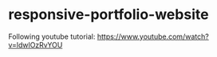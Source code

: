 # responsive-portfolio-website
 Following youtube tutorial: https://www.youtube.com/watch?v=ldwlOzRvYOU
